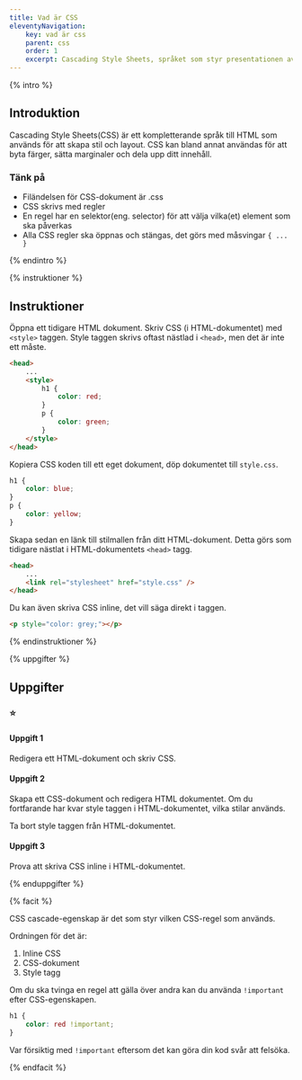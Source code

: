 ```yaml
---
title: Vad är CSS
eleventyNavigation:
    key: vad är css
    parent: css
    order: 1
    excerpt: Cascading Style Sheets, språket som styr presentationen av HTML.
---
```


{% intro %}

## Introduktion

Cascading Style Sheets(CSS) är ett kompletterande språk till HTML som används för
att skapa stil och layout. CSS kan bland annat användas för att byta färger,
sätta marginaler och dela upp ditt innehåll.

### Tänk på

-   Filändelsen för CSS-dokument är .css
-   CSS skrivs med regler
-   En regel har en selektor(eng. selector) för att välja vilka(et) element som ska påverkas
-   Alla CSS regler ska öppnas och stängas, det görs med måsvingar `{ ... }`

{% endintro %}

{% instruktioner %}

## Instruktioner

Öppna ett tidigare HTML dokument. Skriv CSS (i HTML-dokumentet) med `<style>` taggen.
Style taggen skrivs oftast nästlad i `<head>`, men det är inte ett måste.

```html
<head>
    ...
    <style>
        h1 {
            color: red;
        }
        p {
            color: green;
        }
    </style>
</head>
```

Kopiera CSS koden till ett eget dokument, döp dokumentet till `style.css`.

```css
h1 {
    color: blue;
}
p {
    color: yellow;
}
```

Skapa sedan en länk till stilmallen från ditt HTML-dokument. Detta görs som tidigare
nästlat i HTML-dokumentets `<head>` tagg.

```html
<head>
    ...
    <link rel="stylesheet" href="style.css" />
</head>
```

Du kan även skriva CSS inline, det vill säga direkt i taggen.

```html
<p style="color: grey;"></p>
```

{% endinstruktioner %}

{% uppgifter %}

## Uppgifter

### ⭐

#### Uppgift 1

Redigera ett HTML-dokument och skriv CSS.

#### Uppgift 2

Skapa ett CSS-dokument och redigera HTML dokumentet.
Om du fortfarande har kvar style taggen i HTML-dokumentet, vilka stilar används.

Ta bort style taggen från HTML-dokumentet.

#### Uppgift 3

Prova att skriva CSS inline i HTML-dokumentet.

{% enduppgifter %}

{% facit %}

CSS cascade-egenskap är det som styr vilken CSS-regel som används.

Ordningen för det är:

1. Inline CSS
2. CSS-dokument
3. Style tagg

Om du ska tvinga en regel att gälla över andra kan du använda `!important` efter CSS-egenskapen.

```css
h1 {
    color: red !important;
}
```

Var försiktig med `!important` eftersom det kan göra din kod svår att felsöka.

{% endfacit %}
